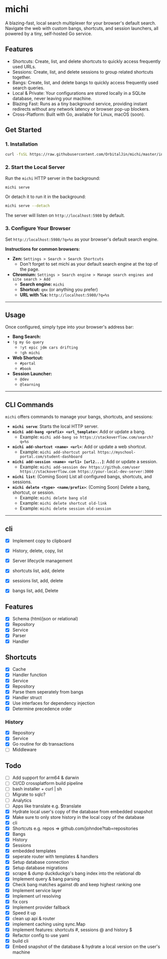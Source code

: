 # michi

A blazing-fast, local search multiplexer for your browser's default search. Navigate the web with custom bangs, shortcuts, and session launchers, all powered by a tiny, self-hosted Go service.

## Features


- Shortcuts: Create, list, and delete shortcuts to quickly access frequently used URLs.
- Sessions: Create, list, and delete sessions to group related shortcuts together.
- Bangs: Create, list, and delete bangs to quickly access frequently used search queries.
- Local & Private: Your configurations are stored locally in a SQLite database, never leaving your machine.
- Blazing Fast: Runs as a tiny background service, providing instant redirects without any network latency or browser pop-up blockers.
- Cross-Platform: Built with Go, available for Linux, macOS (soon).

## Get Started

### 1. Installation

```bash
curl -fsSL https://raw.githubusercontent.com/OrbitalJin/michi/master/install.sh | bash
```

### 2. Start the Local Server

Run the `michi` HTTP server in the background:

```bash
michi serve
```

Or detach it to run it in the background:

```bash
michi serve --detach
```

The server will listen on `http://localhost:5980` by default.

### 3. Configure Your Browser

Set `http://localhost:5980/?q=%s` as your browser's default search engine.

**Instructions for common browsers:**
*   **Zen:** `Settings > Search > Search Shortcuts`
    *  Don't forget to set michi as your default search engine at the top of the page. 
*   **Chromium:** `Settings > Search engine > Manage search engines and site search > Add`
    *   **Search engine:** `michi`
    *   **Shortcut:** `qmx` (or anything you prefer)
    *   **URL with %s:** `http://localhost:5980/?q=%s`
---

## Usage

Once configured, simply type into your browser's address bar:

*   **Bang Search:**
*   `!g my Go query`
    *   `!yt epic jdm cars drifting`
    *   `!gh michi`
*   **Web Shortcut:**
    *   `#portal`
    *   `#book`
*   **Session Launcher:**
    *   `@dev`
    *   `@learning`

---

## CLI Commands

`michi` offers commands to manage your bangs, shortcuts, and sessions:

*   **`michi serve`**: Starts the local HTTP server.
*   **`michi add-bang <prefix> <url_template>`**: Add or update a bang.
    *   Example: `michi add-bang so https://stackoverflow.com/search?q=%s`
*   **`michi add-shortcut <name> <url>`**: Add or update a web shortcut.
    *   Example: `michi add-shortcut portal https://myschool-portal.com/student-dashboard`
*   **`michi add-session <name> <url1> [url2...]`**: Add or update a session.
    *   Example: `michi add-session dev https://github.com/user https://stackoverflow.com https://your-local-dev-server:3000`
*   **`michi list`**: (Coming Soon) List all configured bangs, shortcuts, and sessions.
*   **`michi delete <type> <name/prefix>`**: (Coming Soon) Delete a bang, shortcut, or session.
    *   Example: `michi delete bang old`
    *   Example: `michi delete shortcut old-link`
    *   Example: `michi delete session old-session`

---


## cli 
- [x] Implement copy to clipboard
- [x] History, delete, copy, list 
- [x] Server lifecycle management
- [x] shortcuts list, add, delete
- [x] sessions list, add, delete
- [x] bangs list, add, Delete


## Features 
- [x] Schema (html/json or relational)
- [x] Repository
- [x] Service
- [x] Parser
- [x] Handler

## Shortcuts
- [x] Cache
- [x] Handler function
- [x] Service
- [x] Repository
- [x] Parse them seperately from bangs
- [x] Handler struct
- [x] Use interfaces for dependency injection
- [x] Determine precedence order

### History
- [x] Repository
- [x] Service
- [x] Go routine for db transactions
- [ ] Middleware

## Todo
- [ ] Add support for arm64 & darwin
- [ ] CI/CD crossplatform build pipeline
- [ ] bash installer + curl | sh 
- [ ] Migrate to sqlc?
- [ ] Analytics
- [ ] Apps like translate e.g. $translate
- [x] Hydrate local user's copy of the database from embedded snapshot
- [x] Make sure to only store history in the local copy of the database
- [x] cli
- [x] Shortcuts e.g. repos => github.com/johndoe?tab=repositories
- [x] Bangs
- [x] History
- [x] Sessions
- [x] embedded templates
- [x] seperate router with templates & handlers
- [x] Setup database connection
- [x] Setup database migrations
- [x] scrape & dump duckduckgo's bang index into the relational db
- [x] Implement query & bang parsing 
- [x] Check bang matches against db and keep highest ranking one 
- [x] Implement service layer 
- [x] Implement url resolving
- [x] fix cors
- [x] Implement provider fallback
- [x] Speed it up
- [x] clean up api & router
- [x] implement caching using sync.Map
- [x] Implement features: shortcuts #, sessions @ and history $
- [x] Refactor config to use yaml 
- [x] build cli
- [x] Embed snapshot of the database & hydrate a local version on the user's machine
